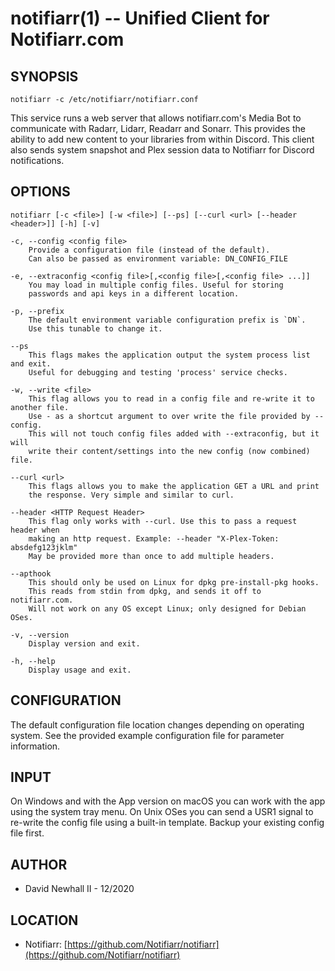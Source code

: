 notifiarr(1) -- Unified Client for Notifiarr.com
===

SYNOPSIS
---

`notifiarr -c /etc/notifiarr/notifiarr.conf`

This service runs a web server that allows notifiarr.com's Media Bot to
communicate with Radarr, Lidarr, Readarr and Sonarr. This provides the ability
to add new content to your libraries from within Discord. This client also sends
system snapshot and Plex session data to Notifiarr for Discord notifications.

OPTIONS
---

`notifiarr [-c <file>] [-w <file>] [--ps] [--curl <url> [--header <header>]] [-h] [-v]`

    -c, --config <config file>
        Provide a configuration file (instead of the default).
        Can also be passed as environment variable: DN_CONFIG_FILE

    -e, --extraconfig <config file>[,<config file>[,<config file> ...]]
        You may load in multiple config files. Useful for storing
        passwords and api keys in a different location.

    -p, --prefix
        The default environment variable configuration prefix is `DN`.
        Use this tunable to change it.

    --ps
        This flags makes the application output the system process list and exit.
        Useful for debugging and testing 'process' service checks.

    -w, --write <file>
        This flag allows you to read in a config file and re-write it to another file.
        Use - as a shortcut argument to over write the file provided by --config.
        This will not touch config files added with --extraconfig, but it will
        write their content/settings into the new config (now combined) file.

    --curl <url>
        This flags allows you to make the application GET a URL and print
        the response. Very simple and similar to curl.

    --header <HTTP Request Header>
        This flag only works with --curl. Use this to pass a request header when
        making an http request. Example: --header "X-Plex-Token: absdefg123jklm"
        May be provided more than once to add multiple headers.

    --apthook
        This should only be used on Linux for dpkg pre-install-pkg hooks.
        This reads from stdin from dpkg, and sends it off to notifiarr.com.
        Will not work on any OS except Linux; only designed for Debian OSes.

    -v, --version
        Display version and exit.

    -h, --help
        Display usage and exit.

CONFIGURATION
---

The default configuration file location changes depending on operating system.
See the provided example configuration file for parameter information.

INPUT
---

On Windows and with the App version on macOS you can work with the app using the
system tray menu. On Unix OSes you can send a USR1 signal to re-write the config
file using a built-in template. Backup your existing config file first.

AUTHOR
---
*   David Newhall II - 12/2020

LOCATION
---
* Notifiarr: [https://github.com/Notifiarr/notifiarr](https://github.com/Notifiarr/notifiarr)

